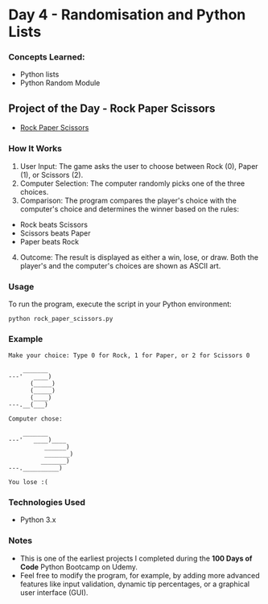 
# Day 4 - Randomisation and Python Lists

### Concepts Learned: 
- Python lists 
- Python Random Module

## Project of the Day - Rock Paper Scissors
- [Rock Paper Scissors](/rock_paper_scissors.py)

### How It Works

1. User Input: The game asks the user to choose between Rock (0), Paper (1), or Scissors (2).
2. Computer Selection: The computer randomly picks one of the three choices.
3. Comparison: The program compares the player's choice with the computer's choice and determines the winner based on the rules:
- Rock beats Scissors
- Scissors beats Paper
- Paper beats Rock
4. Outcome: The result is displayed as either a win, lose, or draw. Both the player's and the computer's choices are shown as ASCII art.

### Usage

To run the program, execute the script in your Python environment:

```
python rock_paper_scissors.py
```

### Example

```
Make your choice: Type 0 for Rock, 1 for Paper, or 2 for Scissors 0

    _______
---'   ____)
      (_____)
      (_____)
      (____)
---.__(___)

Computer chose:

    _______
---'   ____)____
          ______)
          _______)
         _______)
---.__________)

You lose :(
```

### Technologies Used
- Python 3.x

### Notes

- This is one of the earliest projects I completed during the **100 Days of Code** Python Bootcamp on Udemy.
- Feel free to modify the program, for example, by adding more advanced features like input validation, dynamic tip percentages, or a graphical user interface (GUI).

